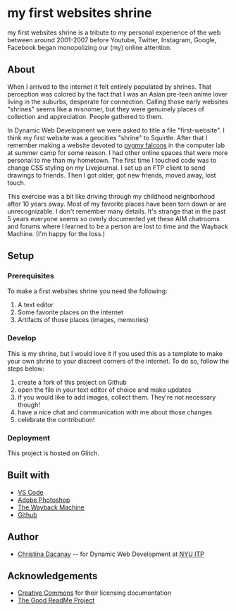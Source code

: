 <!-- Every README should start with an H1 -->

# my first websites shrine

my first websites shrine is a tribute to my personal experience of the web between around 2001-2007 before Youtube, Twitter, Instagram, Google, Facebook began monopolizing our (my) online attention.

## About

When I arrived to the internet it felt entirely populated by shrines. That perception was colored by the fact that I was an Asian pre-teen anime lover living in the suburbs, desperate for connection. Calling those early websites "shrines" seems like a misnomer, but they were genuinely places of collection and appreciation. People gathered to them.

In Dynamic Web Development we were asked to title a file "first-website". I think my first website was a geocities "shrine" to Squirtle. After that I remember making a website devoted to [pygmy falcons](https://en.wikipedia.org/wiki/Pygmy_falcon) in the computer lab at summer camp for some reason. I had other online spaces that were more personal to me than my hometown. The first time I touched code was to change CSS styling on my Livejournal. I set up an FTP client to send drawings to friends. Then I got older, got new friends, moved away, lost touch.

This exercise was a bit like driving through my childhood neighborhood after 10 years away. Most of my favorite places have been torn down or are unrecognizable. I don't remember many details. It's strange that in the past 5 years everyone seems so overly documented yet these AIM chatrooms and forums where I learned to be a person are lost to time and the Wayback Machine. (I'm happy for the loss.)

<!-- It is essential to describe how to set up your project -->

## Setup

<!-- Any knowledge or tools you will need before hand -->

### Prerequisites

To make a first websites shrine you need the following:

1. A text editor
2. Some favorite places on the internet
3. Artifacts of those places (images, memories)

### Develop

This is my shrine, but I would love it if you used this as a template to make your own shrine to your discreet corners of the internet. To do so, follow the steps below:

1. create a fork of this project on Github
2. open the file in your text editor of choice and make updates
3. if you would like to add images, collect them. They're not necessary though!
4. have a nice chat and communication with me about those changes
5. celebrate the contribution!

<!-- Notes about the deployment -->

### Deployment

This project is hosted on Glitch.

## Built with

- [VS Code](https://code.visualstudio.com/)
- [Adobe Photoshop](https://www.adobe.com/products/photoshop.html)
- [The Wayback Machine](https://archive.org/web/)
- [Github](https://github.com)

## Author

- [Christina Dacanay](http://cdacanay.com/) -- for Dynamic Web Development at [NYU ITP](https://itp.nyu.edu)

<!-- ## Code of Conduct -->

<!-- Please read the [CODE OF CONDUCT](https://www.mozilla.org/en-US/about/governance/policies/participation/) -->

<!-- ## License -->

<!-- This is README template is licensed according to [Attribution 4.0 International (CC BY 4.0) ](https://creativecommons.org/licenses/by/4.0/) -->
<!-- thank and reference all the things that made your project happen -->

## Acknowledgements

- [Creative Commons](https://creativecommons.org/licenses/by/4.0/) for their licensing documentation
- [The Good ReadMe Project](https://github.com/itp-dwd/2020-spring/blob/master/templates/readme-template.md)
  <!-- For your assignments you might consider  -->
